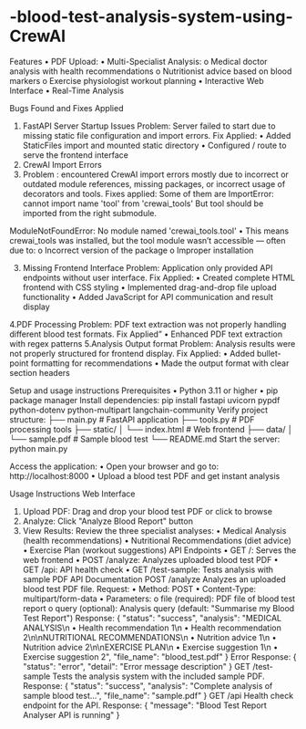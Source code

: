 # -blood-test-analysis-system-using-CrewAI


Features
•	PDF Upload: 
•	Multi-Specialist Analysis:
o	Medical doctor analysis with health recommendations
o	Nutritionist advice based on blood markers
o	Exercise physiologist workout planning
•	Interactive Web Interface
•	Real-Time Analysis


Bugs Found and Fixes Applied
1.	FastAPI Server Startup Issues
Problem: Server failed to start due to missing static file configuration and import errors.
Fix Applied:
•	Added StaticFiles import and mounted static directory
•	Configured / route to serve the frontend interface
2.	CrewAI Import Errors
3.	Problem : encountered CrewAI import errors mostly due to incorrect or outdated module references, missing packages, or incorrect usage of decorators and tools.
Fixes applied:
Some of them are
ImportError: cannot import name 'tool' from 'crewai_tools'
But tool should be imported from the right submodule.

ModuleNotFoundError: No module named 'crewai_tools.tool'
•	This means crewai_tools was installed, but the tool module wasn’t accessible — often due to:
o	Incorrect version of the package
o	Improper installation




3. Missing Frontend Interface
Problem: Application only provided API endpoints without user interface.
Fix Applied:
•	Created complete HTML frontend with CSS styling
•	Implemented drag-and-drop file upload functionality
•	Added JavaScript for API communication and result display

4.PDF Processing 
Problem: PDF text extraction was not properly handling different blood test formats.
Fix Applied”
•	Enhanced PDF text extraction with regex patterns
5.Analysis Output format
Problem: Analysis results were not properly structured for frontend display.
Fix Applied:
•	Added bullet-point formatting for recommendations
•	Made the output format with clear section headers


Setup and usage instructions
Prerequisites
•	Python 3.11 or higher
•	pip package manager
Install dependencies:
pip install fastapi uvicorn pypdf python-dotenv python-multipart langchain-community
Verify project structure:
├── main.py                 # FastAPI application
├── tools.py               # PDF processing tools
├── static/
│   └── index.html         # Web frontend
├── data/
│   └── sample.pdf         # Sample blood test
└── README.md
Start the server:
python main.py

Access the application:
•	Open your browser and go to: http://localhost:8000
•	Upload a blood test PDF and get instant analysis


Usage Instructions
Web Interface
1.	Upload PDF: Drag and drop your blood test PDF or click to browse
2.	Analyze: Click "Analyze Blood Report" button
3.	View Results: Review the three specialist analyses:
•	Medical Analysis (health recommendations)
•	Nutritional Recommendations (diet advice)
•	Exercise Plan (workout suggestions)
API Endpoints
•	GET /: Serves the web frontend
•	POST /analyze: Analyzes uploaded blood test PDF
•	GET /api: API health check
•	GET /test-sample: Tests analysis with sample PDF
API Documentation
POST /analyze
Analyzes an uploaded blood test PDF file.
Request:
•	Method: POST
•	Content-Type: multipart/form-data
•	Parameters:
o	file (required): PDF file of blood test report
o	query (optional): Analysis query (default: "Summarise my Blood Test Report")
Response:
{
  "status": "success",
  "analysis": "MEDICAL ANALYSIS\n • Health recommendation 1\n • Health recommendation 2\n\nNUTRITIONAL RECOMMENDATIONS\n • Nutrition advice 1\n • Nutrition advice 2\n\nEXERCISE PLAN\n • Exercise suggestion 1\n • Exercise suggestion 2",
  "file_name": "blood_test.pdf"
}
Error Response:
{
  "status": "error",
  "detail": "Error message description"
}
GET /test-sample
Tests the analysis system with the included sample PDF.
Response:
{
  "status": "success",
  "analysis": "Complete analysis of sample blood test...",
  "file_name": "sample.pdf"
}
GET /api
Health check endpoint for the API.
Response:
{
  "message": "Blood Test Report Analyser API is running"
}






